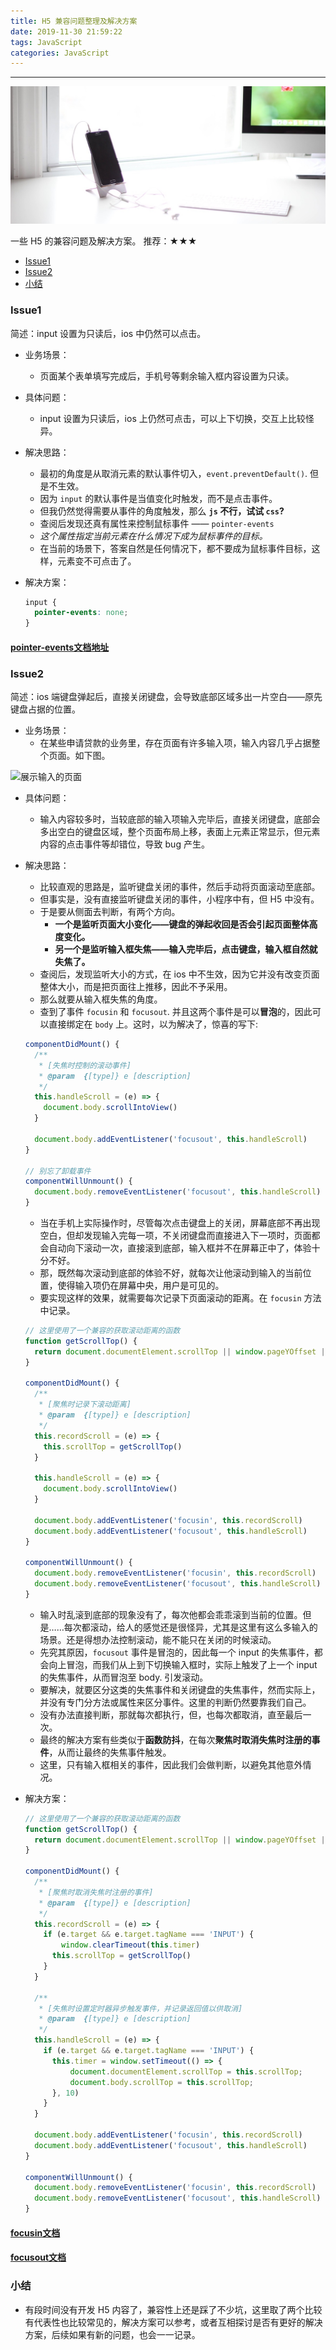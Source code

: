 ```yaml
---
title: H5 兼容问题整理及解决方案
date: 2019-11-30 21:59:22
tags: JavaScript
categories: JavaScript
---
```


<hr/>

![](/2019/11/30/something-about-h5/unphoto.jpg)

一些 H5 的兼容问题及解决方案。
推荐：★★★

<!-- more -->

* [Issue1](#issue1)
* [Issue2](#issue2)
* [小结](#小结)

### Issue1

简述：input 设置为只读后，ios 中仍然可以点击。

* 业务场景：
  * 页面某个表单填写完成后，手机号等剩余输入框内容设置为只读。

* 具体问题：
  * input 设置为只读后，ios 上仍然可点击，可以上下切换，交互上比较怪异。

* 解决思路：
  * 最初的角度是从取消元素的默认事件切入，`event.preventDefault()`. 但是不生效。
  * 因为 `input` 的默认事件是当值变化时触发，而不是点击事件。
  * 但我仍然觉得需要从事件的角度触发，那么  **`js` 不行，试试 `css`?**
  * 查阅后发现还真有属性来控制鼠标事件 —— `pointer-events`
  * *这个属性指定当前元素在什么情况下成为鼠标事件的目标。*
  * 在当前的场景下，答案自然是任何情况下，都不要成为鼠标事件目标，这样，元素变不可点击了。

* 解决方案：

  ```css
  input {
  	pointer-events: none;
  }
  ```

#### [pointer-events文档地址](https://developer.mozilla.org/zh-CN/docs/Web/CSS/pointer-events)


### Issue2

简述：ios 端键盘弹起后，直接关闭键盘，会导致底部区域多出一片空白——原先键盘占据的位置。

* 业务场景：
  * 在某些申请贷款的业务里，存在页面有许多输入项，输入内容几乎占据整个页面。如下图。

![展示输入的页面](/2019/11/30/something-about-h5/demo.jpg)


* 具体问题：
  * 输入内容较多时，当较底部的输入项输入完毕后，直接关闭键盘，底部会多出空白的键盘区域，整个页面布局上移，表面上元素正常显示，但元素内容的点击事件等却错位，导致 bug 产生。

* 解决思路：
  * 比较直观的思路是，监听键盘关闭的事件，然后手动将页面滚动至底部。
  * 但事实是，没有直接监听键盘关闭的事件，小程序中有，但 H5 中没有。
  * 于是要从侧面去判断，有两个方向。
    * **一个是监听页面大小变化——键盘的弹起收回是否会引起页面整体高度变化。**
    * **另一个是监听输入框失焦——输入完毕后，点击键盘，输入框自然就失焦了。**
  * 查阅后，发现监听大小的方式，在 ios 中不生效，因为它并没有改变页面整体大小，而是把页面往上推移，因此不予采用。
  * 那么就要从输入框失焦的角度。
  * 查到了事件 `focusin` 和 `focusout`. 并且这两个事件是可以**冒泡**的，因此可以直接绑定在 `body` 上。这时，以为解决了，惊喜的写下:

  ```javascript
  componentDidMount() {
    /**
     * [失焦时控制的滚动事件]
     * @param  {[type]} e [description]
     */
    this.handleScroll = (e) => {
      document.body.scrollIntoView()
    }

  	document.body.addEventListener('focusout', this.handleScroll)
  }

  // 别忘了卸载事件
  componentWillUnmount() {
  	document.body.removeEventListener('focusout', this.handleScroll)
  }
  ```

  * 当在手机上实际操作时，尽管每次点击键盘上的关闭，屏幕底部不再出现空白，但却发现输入完每一项，不关闭键盘而直接进入下一项时，页面都会自动向下滚动一次，直接滚到底部，输入框并不在屏幕正中了，体验十分不好。
  * 那，既然每次滚动到底部的体验不好，就每次让他滚动到输入的当前位置，使得输入项仍在屏幕中央，用户是可见的。
  * 要实现这样的效果，就需要每次记录下页面滚动的距离。在 `focusin` 方法中记录。

  ```javascript
  // 这里使用了一个兼容的获取滚动距离的函数
  function getScrollTop() {
    return document.documentElement.scrollTop || window.pageYOffset || document.body.scrollTop
  }

  componentDidMount() {
    /**
     * [聚焦时记录下滚动距离]
     * @param  {[type]} e [description]
     */
    this.recordScroll = (e) => {
      this.scrollTop = getScrollTop()
    }

    this.handleScroll = (e) => {
      document.body.scrollIntoView()
    }

    document.body.addEventListener('focusin', this.recordScroll)
  	document.body.addEventListener('focusout', this.handleScroll)
  }

  componentWillUnmount() {
    document.body.removeEventListener('focusin', this.recordScroll)
  	document.body.removeEventListener('focusout', this.handleScroll)
  }
  ```

  * 输入时乱滚到底部的现象没有了，每次他都会乖乖滚到当前的位置。但是……每次都滚动，给人的感觉还是很怪异，尤其是这里有这么多输入的场景。还是得想办法控制滚动，能不能只在关闭的时候滚动。
  * 先究其原因，`focusout` 事件是冒泡的，因此每一个 input 的失焦事件，都会向上冒泡，而我们从上到下切换输入框时，实际上触发了上一个 input 的失焦事件，从而冒泡至 body. 引发滚动。
  * 要解决，就要区分这类的失焦事件和关闭键盘的失焦事件，然而实际上，并没有专门分方法或属性来区分事件。这里的判断仍然要靠我们自己。
  * 没有办法直接判断，那就每次都执行，但，也每次都取消，直至最后一次。
  * 最终的解决方案有些类似于**函数防抖**，在每次**聚焦时取消失焦时注册的事件**，从而让最终的失焦事件触发。
  * 这里，只有输入框相关的事件，因此我们会做判断，以避免其他意外情况。

* 解决方案：

  ```javascript
  // 这里使用了一个兼容的获取滚动距离的函数
  function getScrollTop() {
    return document.documentElement.scrollTop || window.pageYOffset || document.body.scrollTop
  }

  componentDidMount() {
    /**
     * [聚焦时取消失焦时注册的事件]
     * @param  {[type]} e [description]
     */
    this.recordScroll = (e) => {
      if (e.target && e.target.tagName === 'INPUT') {
    	  window.clearTimeout(this.timer)
  	    this.scrollTop = getScrollTop()
      }
    }

    /**
     * [失焦时设置定时器异步触发事件，并记录返回值以供取消]
     * @param  {[type]} e [description]
     */
    this.handleScroll = (e) => {
      if (e.target && e.target.tagName === 'INPUT') {
        this.timer = window.setTimeout(() => {
  		    document.documentElement.scrollTop = this.scrollTop;
      		document.body.scrollTop = this.scrollTop;
        }, 10)
      }
    }

    document.body.addEventListener('focusin', this.recordScroll)
  	document.body.addEventListener('focusout', this.handleScroll)
  }

  componentWillUnmount() {
    document.body.removeEventListener('focusin', this.recordScroll)
  	document.body.removeEventListener('focusout', this.handleScroll)
  }
  ```

#### [focusin文档](https://developer.mozilla.org/zh-CN/docs/Web/Events/focusin)
#### [focusout文档](https://developer.mozilla.org/zh-CN/docs/Web/Events/focusout)

### 小结

* 有段时间没有开发 H5 内容了，兼容性上还是踩了不少坑，这里取了两个比较有代表性也比较常见的，解决方案可以参考，或者互相探讨是否有更好的解决方案，后续如果有新的问题，也会一一记录。
